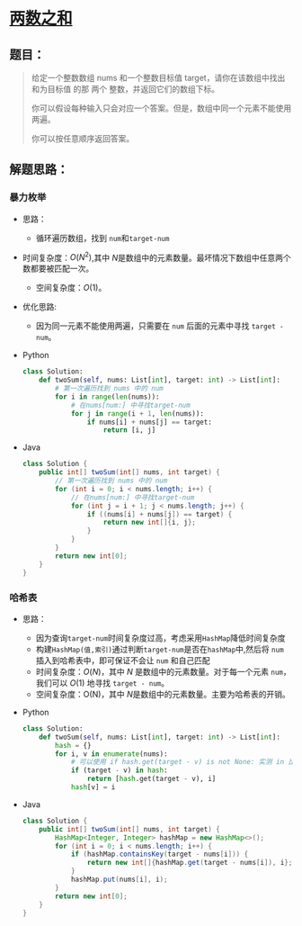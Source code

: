 # [两数之和](https://leetcode-cn.com/problems/two-sum)

## 题目：

> 	给定一个整数数组 nums 和一个整数目标值 target，请你在该数组中找出 和为目标值 的那 两个 整数，并返回它们的数组下标。
>
> 你可以假设每种输入只会对应一个答案。但是，数组中同一个元素不能使用两遍。
>
> 你可以按任意顺序返回答案。
>

## 解题思路：

### 暴力枚举

- 思路：

  - 循环遍历数组，找到 `num`和`target-num`
- 时间复杂度：$O(N^2)$,其中 $N$是数组中的元素数量。最坏情况下数组中任意两个数都要被匹配一次。
  - 空间复杂度：$O(1)$。
  
- 优化思路:

  - 因为同一元素不能使用两遍，只需要在 `num` 后面的元素中寻找 `target - num`。

- Python

  ```python
  class Solution:
      def twoSum(self, nums: List[int], target: int) -> List[int]:
          # 第一次遍历找到 nums 中的 num
          for i in range(len(nums)):
              # 在nums[num:] 中寻找target-num
              for j in range(i + 1, len(nums)):
                  if nums[i] + nums[j] == target:
                      return [i, j]
  ```

- Java

  ```java
  class Solution {
      public int[] twoSum(int[] nums, int target) {
          // 第一次遍历找到 nums 中的 num
          for (int i = 0; i < nums.length; i++) {
              // 在nums[num:] 中寻找target-num
              for (int j = i + 1; j < nums.length; j++) {
                  if ((nums[i] + nums[j]) == target) {
                      return new int[]{i, j};
                  }
              }
          }
          return new int[0];
      }
  }
  ```

### 哈希表

- 思路：

  - 因为查询`target-num`时间复杂度过高，考虑采用`HashMap`降低时间复杂度
  - 构建`HashMap(值,索引)`通过判断`target-num`是否在`hashMap`中,然后将 `num` 插入到哈希表中，即可保证不会让 `num` 和自己匹配
  - 时间复杂度：$O(N)$，其中 $N$ 是数组中的元素数量。对于每一个元素 `num`，我们可以 $O(1)$ 地寻找 `target - num`。
  - 空间复杂度：O(N)，其中 $N$是数组中的元素数量。主要为哈希表的开销。

- Python

  ```python
  class Solution:
      def twoSum(self, nums: List[int], target: int) -> List[int]:
          hash = {}
          for i, v in enumerate(nums):
              # 可以使用 if hash.get(target - v) is not None: 实测 in 比 get 快一点
              if (target - v) in hash:
                  return [hash.get(target - v), i]
              hash[v] = i
  ```

- Java

  ```java
  class Solution {
      public int[] twoSum(int[] nums, int target) {
          HashMap<Integer, Integer> hashMap = new HashMap<>();
          for (int i = 0; i < nums.length; i++) {
              if (hashMap.containsKey(target - nums[i])) {
                  return new int[]{hashMap.get(target - nums[i]), i};
              }
              hashMap.put(nums[i], i);
          }
          return new int[0];
      }
  }
  ```

  

  

  
